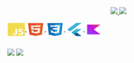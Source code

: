  <div align="center">
  <a href="https://github.com/rpz-dev">
  <img height="150em" src="https://github-readme-stats.vercel.app/api?username=rpz-dev&show_icons=true&theme=dark&include_all_commits=true&count_private=true"/>
  <img height="150em" src="https://github-readme-stats.vercel.app/api/top-langs/?username=rpz-dev&layout=compact&langs_count=7&theme=dark"/>
</div>
  <div style="display: inline_block"><br>
  <img align="center" alt="rpz-Js" height="30" width="40" src="https://raw.githubusercontent.com/devicons/devicon/master/icons/javascript/javascript-plain.svg">
  <img align="center" alt="rpz-HTML" height="30" width="40" src="https://raw.githubusercontent.com/devicons/devicon/master/icons/html5/html5-original.svg">
  <img align="center" alt="rpz-CSS" height="30" width="40" src="https://raw.githubusercontent.com/devicons/devicon/master/icons/css3/css3-original.svg">
  <img align="center" alt="rpz-CSS" height="30" width="40" src="https://github.com/devicons/devicon/blob/master/icons/flutter/flutter-original.svg">
  <img align="center" alt="rpz-CSS" height="30" width="40" src="https://github.com/devicons/devicon/blob/master/icons/kotlin/kotlin-original.svg">
  </div>
  
  ##
  
  <div>
      <a href="https://www.linkedin.com/in/rodrigo-pimenta-731852224/" target="_blank"><img src="https://img.shields.io/badge/-LinkedIn-%230077B5?style=for-the-badge&logo=linkedin&logoColor=white" target="_blank"></a> 
     <a href="https://twitter.com/crwtino" target="_blank"><img src="https://img.shields.io/badge/Twitter-1DA1F2?style=for-the-badge&logo=twitter&logoColor=white" target="_blank"></a> 
  </div>

<!---
rpz-dev/rpz-dev is a ✨ special ✨ repository because its `README.md` (this file) appears on your GitHub profile.
You can click the Preview link to take a look at your changes.
--->
